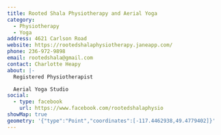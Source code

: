 ```yaml
---
title: Rooted Shala Physiotherapy and Aerial Yoga
category:
  - Physiotherapy
  - Yoga
address: 4621 Carlson Road
website: https://rootedshalaphysiotherapy.janeapp.com/
phone: 236-972-9898
email: rootedshala@gmail.com
contact: Charlotte Heapy
about: |-
  Registered Physiotherapist

  Aerial Yoga Studio
social:
  - type: facebook
    url: https://www.facebook.com/rootedshalaphysio
showMap: true
geometry: '{"type":"Point","coordinates":[-117.4462938,49.4779402]}'
---
```

